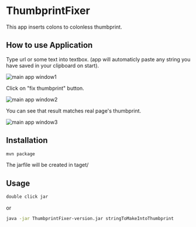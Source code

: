 # ThumbprintFixer
This app inserts colons to colonless thumbprint.

## How to use Application
Type url or some text into textbox. (app will automaticly paste any string you have saved in your clipboard on start).

![main app window1](https://www.dropbox.com/s/679pf0i9p567zwn/1.png?raw=1)


Click on "fix thumbprint" button.

![main app window2](https://www.dropbox.com/s/6ldsc4cbq0jtvpu/2.png?raw=1)


You can see that result matches real page's thumbprint.

![main app window3](https://www.dropbox.com/s/3l23rquq2tl90ij/3.png?raw=1)

## Installation

```bash
mvn package

```
The jarfile will be created in taget/

## Usage

```bash
double click jar 
```
or 
```bash
java -jar ThumbprintFixer-version.jar stringToMakeIntoThumbprint
```
